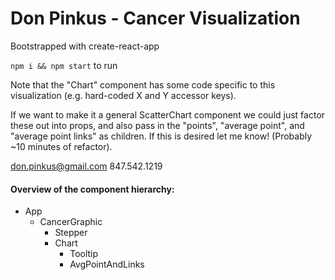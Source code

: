 # Don Pinkus - Cancer Visualization

Bootstrapped with create-react-app

`npm i && npm start` to run

Note that the "Chart" component has some code specific to this visualization (e.g. hard-coded X and Y accessor keys).

If we want to make it a general ScatterChart component we could just factor these out into props, and also pass in the "points", "average point", and "average point links" as children.  If this is desired let me know! (Probably ~10 minutes of refactor).

don.pinkus@gmail.com
847.542.1219

#### Overview of the component hierarchy:

- App
  - CancerGraphic
    - Stepper
    - Chart
      - Tooltip
      - AvgPointAndLinks
    
